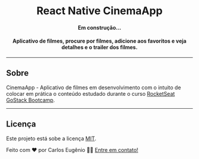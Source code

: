 <h1 align="center">
    React Native CinemaApp
</h1>

<h4 align="center"> 
	Em construção...
</h4>

<h4 align="center">
  Aplicativo de filmes, procure por filmes, adicione aos favoritos e veja detalhes e o trailer dos filmes. 
</h4>

---

## Sobre

CinemaApp - Aplicativo de filmes em desenvolvimento com o intuito de colocar em prática o conteúdo estudado durante o curso [RocketSeat GoStack Bootcamp](https://rocketseat.com.br/bootcamp).

---

## Licença

Este projeto está sobe a licença [MIT](./LICENSE).

Feito com ❤️ por Carlos Eugênio 👋🏽 [Entre em contato!](https://www.linkedin.com/in/carlos-eug%C3%AAnio-a494101a6/)
